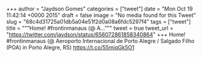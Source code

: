 
+++
author = "Jaydson Gomes"
categories = ["tweet"]
date = "Mon Oct 19 11:42:14 +0000 2015"
draft = false
image = "No media found for this Tweet"
slug = "68c4d31725a01db5a04e51f2d0a08a6fdc5297f4"
tags = ["tweet"]
title = """Home! #frontinmanaus (@ A..."""
tweet = true
tweet_url = "https://twitter.com/jaydson/status/656072861858340864"
+++
Home! #frontinmanaus (@ Aeroporto Internacional de Porto Alegre / Salgado Filho (POA) in Porto Alegre, RS) https://t.co/55mjqGk5O1
